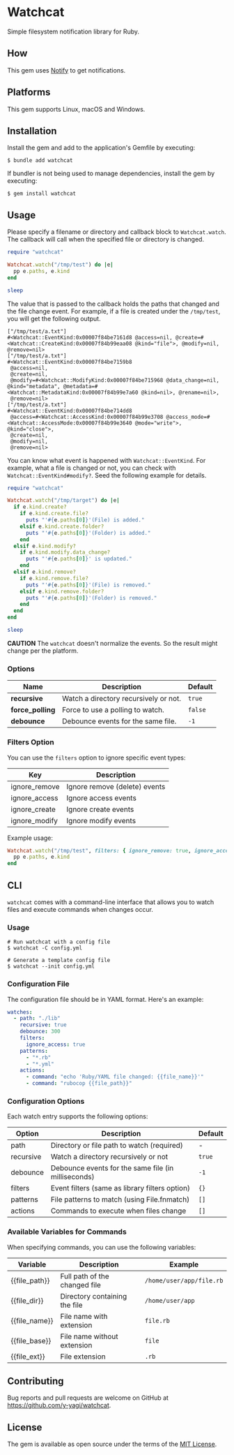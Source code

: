# Watchcat

Simple filesystem notification library for Ruby.

## How

This gem uses [Notify](https://github.com/notify-rs/notify) to get notifications.

## Platforms

This gem supports Linux, macOS and Windows.

## Installation

Install the gem and add to the application's Gemfile by executing:

    $ bundle add watchcat

If bundler is not being used to manage dependencies, install the gem by executing:

    $ gem install watchcat

## Usage

Please specify a filename or directory and callback block to `Watchcat.watch`. The callback will call when the specified file or directory is changed.

```ruby
require "watchcat"

Watchcat.watch("/tmp/test") do |e|
  pp e.paths, e.kind
end

sleep
```

The value that is passed to the callback holds the paths that changed and the file change event. For example, if a file is created under the `/tmp/test`, you will get the following output.

```
["/tmp/test/a.txt"]
#<Watchcat::EventKind:0x00007f84be7161d8 @access=nil, @create=#<Watchcat::CreateKind:0x00007f84b99eaa08 @kind="file">, @modify=nil, @remove=nil>
["/tmp/test/a.txt"]
#<Watchcat::EventKind:0x00007f84be7159b8
 @access=nil,
 @create=nil,
 @modify=#<Watchcat::ModifyKind:0x00007f84be715968 @data_change=nil, @kind="metadata", @metadata=#<Watchcat::MetadataKind:0x00007f84b99e7a60 @kind=nil>, @rename=nil>,
 @remove=nil>
["/tmp/test/a.txt"]
#<Watchcat::EventKind:0x00007f84be714dd8
 @access=#<Watchcat::AccessKind:0x00007f84b99e3708 @access_mode=#<Watchcat::AccessMode:0x00007f84b99e3640 @mode="write">, @kind="close">,
 @create=nil,
 @modify=nil,
 @remove=nil>
```

You can know what event is happened with `Watchcat::EventKind`. For example, what a file is changed or not, you can check with `Watchcat::EventKind#modify?`. Seed the following example for details.

```ruby
require "watchcat"

Watchcat.watch("/tmp/target") do |e|
  if e.kind.create?
    if e.kind.create.file?
      puts "'#{e.paths[0]}'(File) is added."
    elsif e.kind.create.folder?
      puts "'#{e.paths[0]}'(Folder) is added."
    end
  elsif e.kind.modify?
    if e.kind.modify.data_change?
      puts "'#{e.paths[0]}' is updated."
    end
  elsif e.kind.remove?
    if e.kind.remove.file?
      puts "'#{e.paths[0]}'(File) is removed."
    elsif e.kind.remove.folder?
      puts "'#{e.paths[0]}'(Folder) is removed."
    end
  end
end

sleep
```


**CAUTION** The `watchcat` doesn't normalize the events. So the result might change per the platform.

### Options

| Name                       | Description                              | Default           |
| -------------------------- | -----------------------------------------| ----------------- |
| **recursive**              | Watch a directory recursively or not.    | `true`            |
| **force_polling**          | Force to use a polling to watch.         | `false`           |
| **debounce**               | Debounce events for the same file.       | `-1`              |


### Filters Option

You can use the `filters` option to ignore specific event types:

| Key             | Description                       |
|-----------------|-----------------------------------|
| ignore_remove   | Ignore remove (delete) events     |
| ignore_access   | Ignore access events              |
| ignore_create   | Ignore create events              |
| ignore_modify   | Ignore modify events              |

Example usage:

```ruby
Watchcat.watch("/tmp/test", filters: { ignore_remove: true, ignore_access: true }) do |e|
  pp e.paths, e.kind
end
```


## CLI

`watchcat` comes with a command-line interface that allows you to watch files and execute commands when changes occur.

### Usage

```
# Run watchcat with a config file
$ watchcat -C config.yml

# Generate a template config file
$ watchcat --init config.yml
```

### Configuration File

The configuration file should be in YAML format. Here's an example:

```yaml
watches:
  - path: "./lib"
    recursive: true
    debounce: 300
    filters:
      ignore_access: true
    patterns:
      - "*.rb"
      - "*.yml"
    actions:
      - command: "echo 'Ruby/YAML file changed: {{file_name}}'"
      - command: "rubocop {{file_path}}"
```

### Configuration Options

Each watch entry supports the following options:

| Option      | Description                                            | Default |
|-------------|--------------------------------------------------------|---------|
| path        | Directory or file path to watch (required)             | -       |
| recursive   | Watch a directory recursively or not                   | `true`  |
| debounce    | Debounce events for the same file (in milliseconds)    | `-1`    |
| filters     | Event filters (same as library filters option)         | `{}`    |
| patterns    | File patterns to match (using File.fnmatch)            | `[]`    |
| actions     | Commands to execute when files change                  | `[]`    |

### Available Variables for Commands

When specifying commands, you can use the following variables:

| Variable      | Description                              | Example                |
|---------------|------------------------------------------|------------------------|
| {{file_path}} | Full path of the changed file            | `/home/user/app/file.rb` |
| {{file_dir}}  | Directory containing the file            | `/home/user/app`        |
| {{file_name}} | File name with extension                 | `file.rb`               |
| {{file_base}} | File name without extension              | `file`                  |
| {{file_ext}}  | File extension                           | `.rb`                   |



## Contributing

Bug reports and pull requests are welcome on GitHub at https://github.com/y-yagi/watchcat.

## License

The gem is available as open source under the terms of the [MIT License](https://opensource.org/licenses/MIT).
